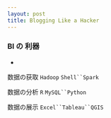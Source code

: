 ```yaml
---
layout: post
title: Blogging Like a Hacker
---
```



###  BI の 利器
-


数据の获取
`Hadoop` `Shell``Spark`

数据の分析
`R` `MySQL``Python`

数据の展示
`Excel``Tableau``QGIS`
